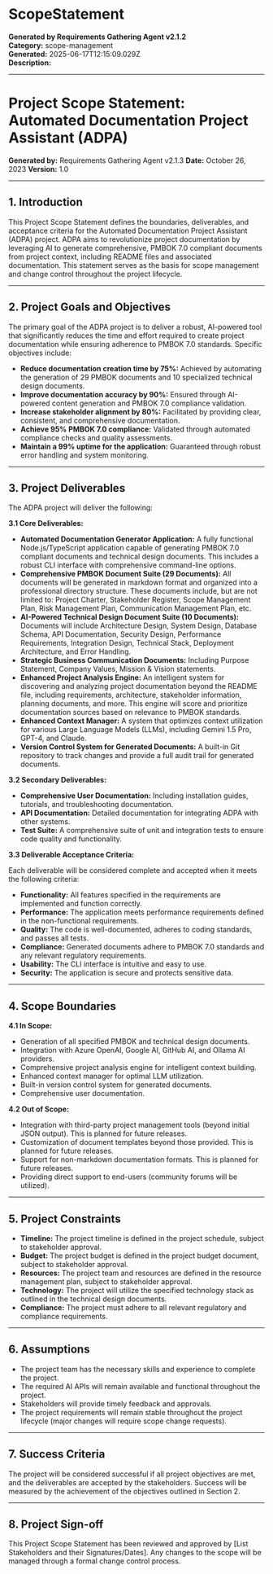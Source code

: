 # ScopeStatement

**Generated by Requirements Gathering Agent v2.1.2**  
**Category:** scope-management  
**Generated:** 2025-06-17T12:15:09.029Z  
**Description:** 

---

# Project Scope Statement: Automated Documentation Project Assistant (ADPA)

**Generated by:** Requirements Gathering Agent v2.1.3
**Date:** October 26, 2023
**Version:** 1.0

---

## 1. Introduction

This Project Scope Statement defines the boundaries, deliverables, and acceptance criteria for the Automated Documentation Project Assistant (ADPA) project.  ADPA aims to revolutionize project documentation by leveraging AI to generate comprehensive, PMBOK 7.0 compliant documents from project context, including README files and associated documentation. This statement serves as the basis for scope management and change control throughout the project lifecycle.

---

## 2. Project Goals and Objectives

The primary goal of the ADPA project is to deliver a robust, AI-powered tool that significantly reduces the time and effort required to create project documentation while ensuring adherence to PMBOK 7.0 standards.  Specific objectives include:

* **Reduce documentation creation time by 75%:**  Achieved by automating the generation of 29 PMBOK documents and 10 specialized technical design documents.
* **Improve documentation accuracy by 90%:**  Ensured through AI-powered content generation and PMBOK 7.0 compliance validation.
* **Increase stakeholder alignment by 80%:** Facilitated by providing clear, consistent, and comprehensive documentation.
* **Achieve 95% PMBOK 7.0 compliance:**  Validated through automated compliance checks and quality assessments.
* **Maintain a 99% uptime for the application:** Guaranteed through robust error handling and system monitoring.

---

## 3. Project Deliverables

The ADPA project will deliver the following:

**3.1 Core Deliverables:**

* **Automated Documentation Generator Application:** A fully functional Node.js/TypeScript application capable of generating PMBOK 7.0 compliant documents and technical design documents.  This includes a robust CLI interface with comprehensive command-line options.
* **Comprehensive PMBOK Document Suite (29 Documents):**  All documents will be generated in markdown format and organized into a professional directory structure.  These documents include, but are not limited to: Project Charter, Stakeholder Register, Scope Management Plan, Risk Management Plan, Communication Management Plan, etc.
* **AI-Powered Technical Design Document Suite (10 Documents):**  Documents will include Architecture Design, System Design, Database Schema, API Documentation, Security Design, Performance Requirements, Integration Design, Technical Stack, Deployment Architecture, and Error Handling.
* **Strategic Business Communication Documents:**  Including Purpose Statement, Company Values, Mission & Vision statements.
* **Enhanced Project Analysis Engine:**  An intelligent system for discovering and analyzing project documentation beyond the README file, including requirements, architecture, stakeholder information, planning documents, and more.  This engine will score and prioritize documentation sources based on relevance to PMBOK standards.
* **Enhanced Context Manager:** A system that optimizes context utilization for various Large Language Models (LLMs), including Gemini 1.5 Pro, GPT-4, and Claude.
* **Version Control System for Generated Documents:**  A built-in Git repository to track changes and provide a full audit trail for generated documents.


**3.2 Secondary Deliverables:**

* **Comprehensive User Documentation:**  Including installation guides, tutorials, and troubleshooting documentation.
* **API Documentation:**  Detailed documentation for integrating ADPA with other systems.
* **Test Suite:**  A comprehensive suite of unit and integration tests to ensure code quality and functionality.


**3.3 Deliverable Acceptance Criteria:**

Each deliverable will be considered complete and accepted when it meets the following criteria:

* **Functionality:** All features specified in the requirements are implemented and function correctly.
* **Performance:** The application meets performance requirements defined in the non-functional requirements.
* **Quality:** The code is well-documented, adheres to coding standards, and passes all tests.
* **Compliance:** Generated documents adhere to PMBOK 7.0 standards and any relevant regulatory requirements.
* **Usability:** The CLI interface is intuitive and easy to use.
* **Security:** The application is secure and protects sensitive data.


---

## 4. Scope Boundaries

**4.1 In Scope:**

* Generation of all specified PMBOK and technical design documents.
* Integration with Azure OpenAI, Google AI, GitHub AI, and Ollama AI providers.
* Comprehensive project analysis engine for intelligent context building.
* Enhanced context manager for optimal LLM utilization.
* Built-in version control system for generated documents.
* Comprehensive user documentation.

**4.2 Out of Scope:**

* Integration with third-party project management tools (beyond initial JSON output).  This is planned for future releases.
* Customization of document templates beyond those provided.  This is planned for future releases.
* Support for non-markdown documentation formats. This is planned for future releases.
*  Providing direct support to end-users (community forums will be utilized).


---

## 5. Project Constraints

* **Timeline:** The project timeline is defined in the project schedule, subject to stakeholder approval.
* **Budget:** The project budget is defined in the project budget document, subject to stakeholder approval.
* **Resources:**  The project team and resources are defined in the resource management plan, subject to stakeholder approval.
* **Technology:** The project will utilize the specified technology stack as outlined in the technical design documents.
* **Compliance:** The project must adhere to all relevant regulatory and compliance requirements.


---

## 6. Assumptions

* The project team has the necessary skills and experience to complete the project.
* The required AI APIs will remain available and functional throughout the project.
* Stakeholders will provide timely feedback and approvals.
* The project requirements will remain stable throughout the project lifecycle (major changes will require scope change requests).


---

## 7. Success Criteria

The project will be considered successful if all project objectives are met, and the deliverables are accepted by the stakeholders.  Success will be measured by the achievement of the objectives outlined in Section 2.


---

## 8.  Project Sign-off

This Project Scope Statement has been reviewed and approved by [List Stakeholders and their Signatures/Dates].  Any changes to the scope will be managed through a formal change control process.
